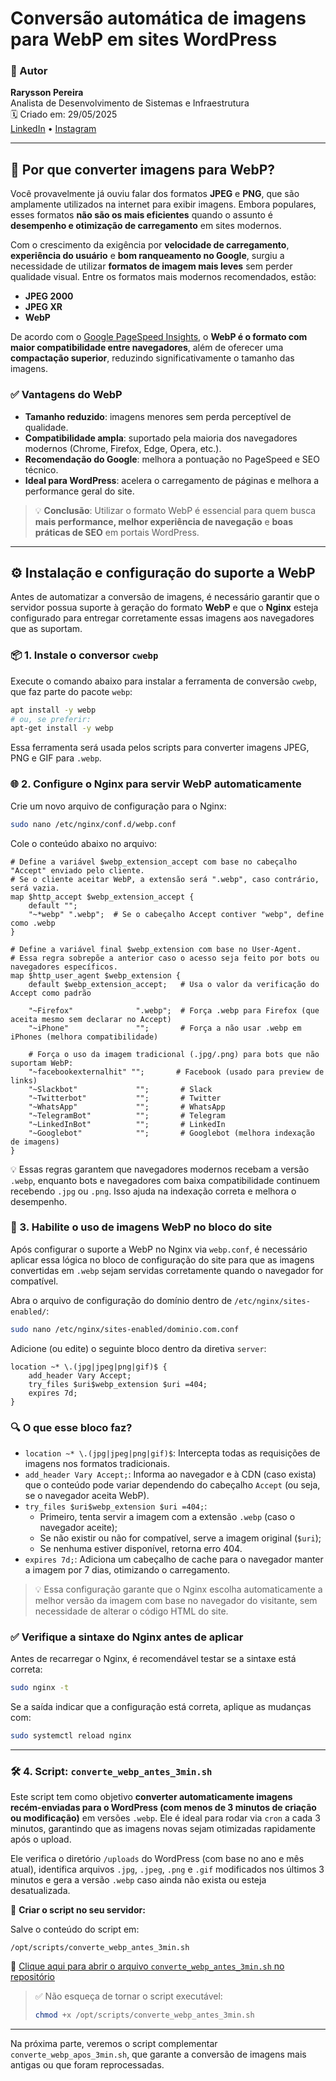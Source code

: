 # Conversão automática de imagens para WebP em sites WordPress

### 👤 Autor

**Rarysson Pereira**  
Analista de Desenvolvimento de Sistemas e Infraestrutura  
🗓️ Criado em: 29/05/2025  
[LinkedIn](https://www.linkedin.com/in/rarysson-pereira?utm_source=share&utm_campaign=share_via&utm_content=profile&utm_medium=android_app) • [Instagram](https://www.instagram.com/raryssonpereira?igsh=MXhhb3N2MW1yNzl3cA==)

---

## 🧠 Por que converter imagens para WebP?

Você provavelmente já ouviu falar dos formatos **JPEG** e **PNG**, que são amplamente utilizados na internet para exibir imagens. Embora populares, esses formatos **não são os mais eficientes** quando o assunto é **desempenho e otimização de carregamento** em sites modernos.

Com o crescimento da exigência por **velocidade de carregamento**, **experiência do usuário** e **bom ranqueamento no Google**, surgiu a necessidade de utilizar **formatos de imagem mais leves** sem perder qualidade visual. Entre os formatos mais modernos recomendados, estão:

- **JPEG 2000**
- **JPEG XR**
- **WebP**

De acordo com o [Google PageSpeed Insights](https://web.dev/serve-images-webp/), o **WebP é o formato com maior compatibilidade entre navegadores**, além de oferecer uma **compactação superior**, reduzindo significativamente o tamanho das imagens.

### ✅ Vantagens do WebP

- **Tamanho reduzido**: imagens menores sem perda perceptível de qualidade.
- **Compatibilidade ampla**: suportado pela maioria dos navegadores modernos (Chrome, Firefox, Edge, Opera, etc.).
- **Recomendação do Google**: melhora a pontuação no PageSpeed e SEO técnico.
- **Ideal para WordPress**: acelera o carregamento de páginas e melhora a performance geral do site.

> 💡 **Conclusão**: Utilizar o formato WebP é essencial para quem busca **mais performance, melhor experiência de navegação** e **boas práticas de SEO** em portais WordPress.

---

## ⚙️ Instalação e configuração do suporte a WebP

Antes de automatizar a conversão de imagens, é necessário garantir que o servidor possua suporte à geração do formato **WebP** e que o **Nginx** esteja configurado para entregar corretamente essas imagens aos navegadores que as suportam.

### 📦 1. Instale o conversor `cwebp`

Execute o comando abaixo para instalar a ferramenta de conversão `cwebp`, que faz parte do pacote `webp`:

```bash
apt install -y webp
# ou, se preferir:
apt-get install -y webp
```

Essa ferramenta será usada pelos scripts para converter imagens JPEG, PNG e GIF para `.webp`.

### 🌐 2. Configure o Nginx para servir WebP automaticamente

Crie um novo arquivo de configuração para o Nginx:

```bash
sudo nano /etc/nginx/conf.d/webp.conf
```

Cole o conteúdo abaixo no arquivo:

```nginx
# Define a variável $webp_extension_accept com base no cabeçalho "Accept" enviado pelo cliente.
# Se o cliente aceitar WebP, a extensão será ".webp", caso contrário, será vazia.
map $http_accept $webp_extension_accept {
    default "";
    "~*webp" ".webp";  # Se o cabeçalho Accept contiver "webp", define como .webp
}

# Define a variável final $webp_extension com base no User-Agent.
# Essa regra sobrepõe a anterior caso o acesso seja feito por bots ou navegadores específicos.
map $http_user_agent $webp_extension {
    default $webp_extension_accept;   # Usa o valor da verificação do Accept como padrão

    "~Firefox"              ".webp";  # Força .webp para Firefox (que aceita mesmo sem declarar no Accept)
    "~iPhone"               "";       # Força a não usar .webp em iPhones (melhora compatibilidade)

    # Força o uso da imagem tradicional (.jpg/.png) para bots que não suportam WebP:
    "~facebookexternalhit" "";       # Facebook (usado para preview de links)
    "~Slackbot"             "";       # Slack
    "~Twitterbot"           "";       # Twitter
    "~WhatsApp"             "";       # WhatsApp
    "~TelegramBot"          "";       # Telegram
    "~LinkedInBot"          "";       # LinkedIn
    "~Googlebot"            "";       # Googlebot (melhora indexação de imagens)
}
```

💡 Essas regras garantem que navegadores modernos recebam a versão `.webp`, enquanto bots e navegadores com baixa compatibilidade continuem recebendo `.jpg` ou `.png`. Isso ajuda na indexação correta e melhora o desempenho.

### 🚀 3. Habilite o uso de imagens WebP no bloco do site

Após configurar o suporte a WebP no Nginx via `webp.conf`, é necessário aplicar essa lógica no bloco de configuração do site para que as imagens convertidas em `.webp` sejam servidas corretamente quando o navegador for compatível.

Abra o arquivo de configuração do domínio dentro de `/etc/nginx/sites-enabled/`:

```bash
sudo nano /etc/nginx/sites-enabled/dominio.com.conf
```

Adicione (ou edite) o seguinte bloco dentro da diretiva `server`:

```nginx
location ~* \.(jpg|jpeg|png|gif)$ {
    add_header Vary Accept;
    try_files $uri$webp_extension $uri =404;
    expires 7d;
}
```

### 🔍 O que esse bloco faz?

- `location ~* \.(jpg|jpeg|png|gif)$`: Intercepta todas as requisições de imagens nos formatos tradicionais.
- `add_header Vary Accept;`: Informa ao navegador e à CDN (caso exista) que o conteúdo pode variar dependendo do cabeçalho `Accept` (ou seja, se o navegador aceita WebP).
- `try_files $uri$webp_extension $uri =404;`: 
  - Primeiro, tenta servir a imagem com a extensão `.webp` (caso o navegador aceite);
  - Se não existir ou não for compatível, serve a imagem original (`$uri`);
  - Se nenhuma estiver disponível, retorna erro 404.
- `expires 7d;`: Adiciona um cabeçalho de cache para o navegador manter a imagem por 7 dias, otimizando o carregamento.

> 💡 Essa configuração garante que o Nginx escolha automaticamente a melhor versão da imagem com base no navegador do visitante, sem necessidade de alterar o código HTML do site.

### ✅ Verifique a sintaxe do Nginx antes de aplicar

Antes de recarregar o Nginx, é recomendável testar se a sintaxe está correta:

```bash
sudo nginx -t
```

Se a saída indicar que a configuração está correta, aplique as mudanças com:

```bash
sudo systemctl reload nginx
```

---

### 🛠️ 4. Script: `converte_webp_antes_3min.sh`

Este script tem como objetivo **converter automaticamente imagens recém-enviadas para o WordPress (com menos de 3 minutos de criação ou modificação)** em versões `.webp`. Ele é ideal para rodar via `cron` a cada 3 minutos, garantindo que as imagens novas sejam otimizadas rapidamente após o upload.

Ele verifica o diretório `/uploads` do WordPress (com base no ano e mês atual), identifica arquivos `.jpg`, `.jpeg`, `.png` e `.gif` modificados nos últimos 3 minutos e gera a versão `.webp` caso ainda não exista ou esteja desatualizada.

📄 **Criar o script no seu servidor:**

Salve o conteúdo do script em:

```
/opt/scripts/converte_webp_antes_3min.sh
```

📎 [Clique aqui para abrir o arquivo `converte_webp_antes_3min.sh` no repositório](https://github.com/SEU_USUARIO/SEU_REPOSITORIO/blob/main/converte_webp_antes_3min.sh)

> ✅ Não esqueça de tornar o script executável:
> 
> ```bash
> chmod +x /opt/scripts/converte_webp_antes_3min.sh
> ```

---

Na próxima parte, veremos o script complementar `converte_webp_apos_3min.sh`, que garante a conversão de imagens mais antigas ou que foram reprocessadas.


